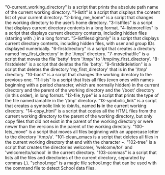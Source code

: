 "0-current_working_directory" is a script that prints the absolute path name of the current working directory.
"1-listit" is a script that displays the content list of your current directory. 
"2-bring_me_home" is a script that changes the working directory to the user’s home directory.
"3-listfiles" is a script that displays current directory contents in a long format.
"4-listmorefiles" is a script that displays current directory contents, including hidden files (starting with .) in a long format.
"5-listfilesdigitonly" is a script that displays current directory contents, including hidden files, with user and group IDs displayed numerically.
"6-firstdirectory" is a script that creates a directory named 'my_first_directory' in the '/tmp/' directory.
"7-movethatfile" is a script that moves the file 'betty' from '/tmp/' to '/tmp/my_first_directory'.
"8-firstdelete" is a script that deletes the file 'betty'.
"9-firstdirdeletion" is a script that deletes the directory 'my_first_directory' that is in the '/tmp' directory.
"10-back" is a script that changes the working directory to the previous one.
"11-lists" is a script that lists all files (even ones with names beginning with a period character, which are normally hidden) in the current directory and the parent of the working directory and the '/boot' directory (in this order), in long format.
"12-file_type" is a script that prints the type of the file named iamafile in the '/tmp' directory.
"13-symbolic_link" is a script that creates a symbolic link to /bin/ls, named __ls__ in the current working directory.
"14-copy_html" is a script that copies all the HTML files from the current working directory to the parent of the working directory, but only copy files that did not exist in the parent of the working directory or were newer than the versions in the parent of the working directory.
"100-lets_move" is a script that moves all files beginning with an uppercase letter to the directory '/tmp/u'.
"101-clean_emacs is  a script that deletes all files in the current working directory that end with the character ~.
"102-tree" is a  script that creates the directories welcome/, 'welcome/to/' and 'welcome/to/school' in the current directory.
"103-commas" is a script that lists all the files and directories of the current directory, separated by commas (,).
"school.mgc" is  a magic file school.mgc that can be used with the command file to detect School data files. 
